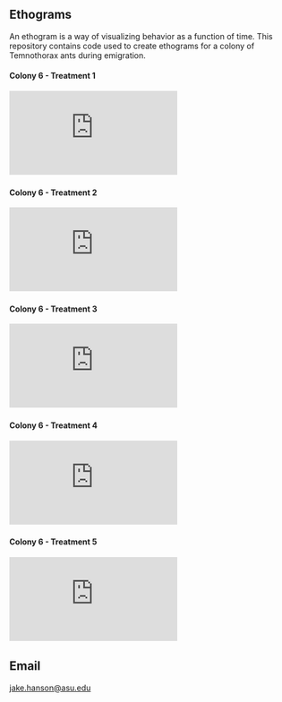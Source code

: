 ## Ethograms
An ethogram is a way of visualizing behavior as a function of time. This repository contains code used to create ethograms for a colony of Temnothorax ants during emigration.

#### Colony 6 - Treatment 1
![col6_t1](https://github.com/jakehanson/Ethograms/blob/master/RESULTS/col6_t1.pdf)
#### Colony 6 - Treatment 2
![col6_t2](https://github.com/jakehanson/Ethograms/blob/master/RESULTS/col6_t2.pdf)
#### Colony 6 - Treatment 3
![col6_t3](https://github.com/jakehanson/Ethograms/blob/master/RESULTS/col6_t3.pdf)
#### Colony 6 - Treatment 4
![col6_t4](https://github.com/jakehanson/Ethograms/blob/master/RESULTS/col6_t4.pdf)
#### Colony 6 - Treatment 5
![col6_t5](https://github.com/jakehanson/Ethograms/blob/master/RESULTS/col6_t5.pdf)

## Email
jake.hanson@asu.edu
